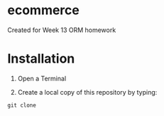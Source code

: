 # ecommerce

Created for Week 13 ORM homework

# Installation

1. Open a Terminal

2. Create a local copy of this repository by typing:

`` git clone ``
